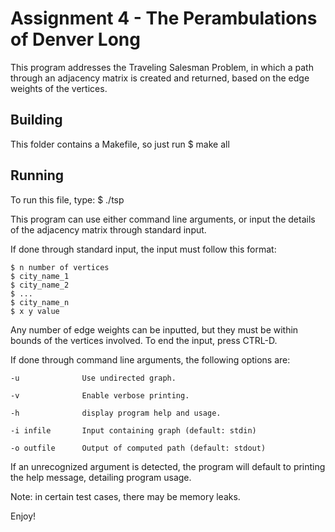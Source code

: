 # Assignment 4 - The Perambulations of Denver Long

This program addresses the Traveling Salesman Problem, in which a path
through an adjacency matrix is created and returned, based on the edge
weights of the vertices.

## Building

This folder contains a Makefile, so just run
$ make all

## Running

To run this file, type:
$ ./tsp <args>

This program can use either command line arguments, or input the
details of the adjacency matrix through standard input.

If done through standard input, the input must follow this format:

    $ n number of vertices
    $ city_name_1
    $ city_name_2
    $ ...
    $ city_name_n
    $ x y value

Any number of edge weights can be inputted, but they must be within
bounds of the vertices involved. To end the input, press CTRL-D.
  
If done through command line arguments, the following options are:

    -u              Use undirected graph.

    -v              Enable verbose printing.

    -h              display program help and usage.

    -i infile       Input containing graph (default: stdin)

    -o outfile      Output of computed path (default: stdout)

If an unrecognized argument is detected, the program will default to
printing the help message, detailing program usage.

Note: in certain test cases, there may be memory leaks.

Enjoy!
        

